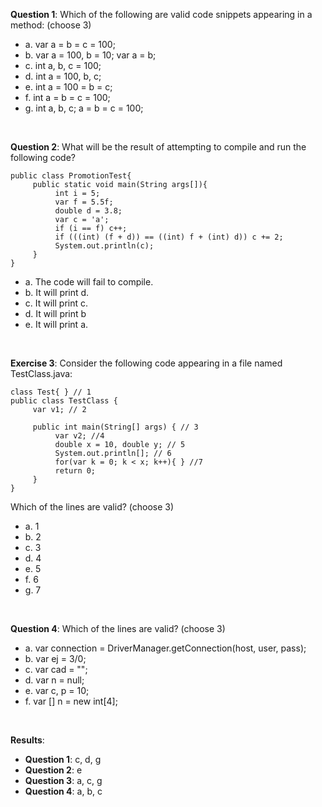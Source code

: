 **Question 1**: Which of the following are valid code snippets appearing in a method: (choose 3)

- a. var a = b = c = 100;
- b. var a = 100, b = 10; var a = b;
- c. int a, b, c = 100;
- d. int a = 100, b, c;
- e. int a = 100 = b = c;
- f. int a = b = c = 100;
- g. int a, b, c; a = b = c = 100;

<br>

**Question 2**: What will be the result of attempting to compile and run the following code?

```
public class PromotionTest{
     public static void main(String args[]){
          int i = 5;
          var f = 5.5f;
          double d = 3.8;
          var c = 'a';
          if (i == f) c++;
          if (((int) (f + d)) == ((int) f + (int) d)) c += 2;
          System.out.println(c);
     }
}
```

- a. The code will fail to compile.
- b. It will print d.
- c. It will print c.
- d. It will print b
- e. It will print a.

<br>

**Exercise 3**: Consider the following code appearing in a file named TestClass.java:

```
class Test{ } // 1
public class TestClass {
     var v1; // 2

     public int main(String[] args) { // 3
          var v2; //4
          double x = 10, double y; // 5
          System.out.println[]; // 6
          for(var k = 0; k < x; k++){ } //7
          return 0;
     }
}
```

Which of the lines are valid? (choose 3)

- a. 1
- b. 2
- c. 3
- d. 4
- e. 5
- f. 6
- g. 7

<br>

**Question 4**: Which of the lines are valid? (choose 3)

- a. var connection = DriverManager.getConnection(host, user, pass);
- b. var ej = 3/0;
- c. var cad = "";
- d. var n = null;
- e. var c, p = 10;
- f. var [] n = new int[4];

<br>

**Results**:

- **Question 1**: c, d, g
- **Question 2**: e
- **Question 3**: a, c, g
- **Question 4**: a, b, c
